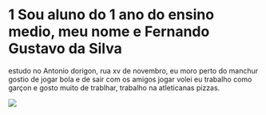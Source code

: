 # 1 Sou aluno do 1 ano do ensino medio, meu nome e Fernando Gustavo da Silva 
estudo no Antonio dorigon, rua xv de novembro, eu moro perto do manchur 
gostio de jogar bola e de sair com os amigos jogar volei 
eu trabalho como garçon e gosto muito de trablhar, trabalho na atleticanas pizzas.

![](https://media0.giphy.com/media/v1.Y2lkPTc5MGI3NjExeW1tMTVzZjQ2ZXcyb2ZnOGt6dWRsOW9sM3VoMndleGNyYXp4dDB6eSZlcD12MV9pbnRlcm5hbF9naWZfYnlfaWQmY3Q9Zw/nxixvW5krNTKLVOKDp/giphy.gif)











